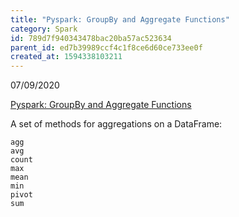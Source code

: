 ```yaml
---
title: "Pyspark: GroupBy and Aggregate Functions"
category: Spark
id: 789d7f940343478bac20ba57ac523634
parent_id: ed7b39989ccf4c1f8ce6d60ce733ee0f
created_at: 1594338103211
---
```


07/09/2020

[Pyspark: GroupBy and Aggregate Functions](https://hendra-herviawan.github.io/pyspark-groupby-and-aggregate-functions.html)

A set of methods for aggregations on a DataFrame:

    agg
    avg
    count
    max
    mean
    min
    pivot
    sum

                